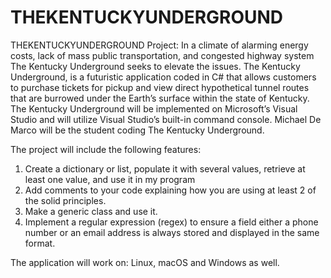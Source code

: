 # THEKENTUCKYUNDERGROUND
THEKENTUCKYUNDERGROUND
Project: In a climate of alarming energy costs, lack of mass public transportation, and congested highway system The Kentucky Underground seeks to elevate the issues. The Kentucky Underground, is a futuristic application coded in C# that allows customers to purchase tickets for pickup and view direct hypothetical tunnel routes that are burrowed under the Earth’s surface within the state of Kentucky.  The Kentucky Underground will be implemented on Microsoft’s Visual Studio and will utilize Visual Studio’s built-in command console. Michael De Marco will be the student coding The Kentucky Underground.

The project will include the following features:

1)	Create a dictionary or list, populate it with several values, retrieve at least one value, and use it in my program
2)	Add comments to your code explaining how you are using at least 2 of the solid principles.
3)	Make a generic class and use it.
4)	Implement a regular expression (regex) to ensure a field either a phone number or an email address is always stored and displayed in the same format. 


The application will work on: Linux, macOS and Windows as well.
